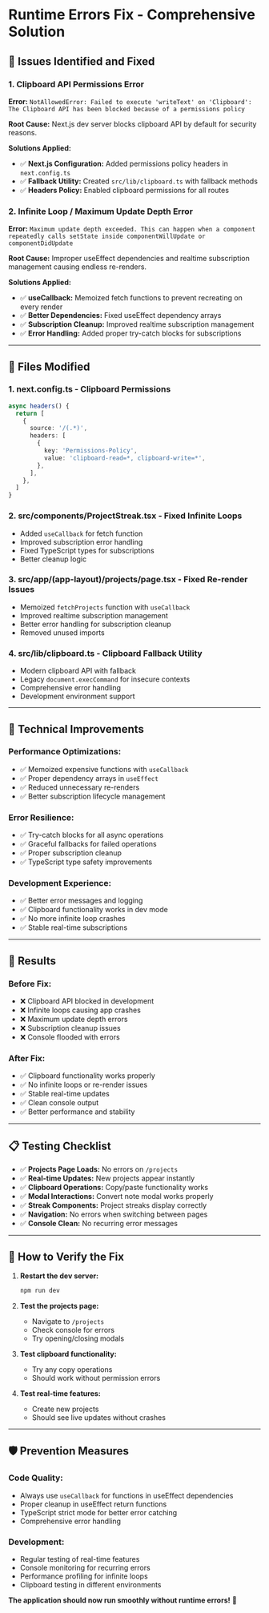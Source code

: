 # Runtime Errors Fix - Comprehensive Solution

## 🚨 **Issues Identified and Fixed**

### **1. Clipboard API Permissions Error**
**Error:** `NotAllowedError: Failed to execute 'writeText' on 'Clipboard': The Clipboard API has been blocked because of a permissions policy`

**Root Cause:** Next.js dev server blocks clipboard API by default for security reasons.

**Solutions Applied:**
- ✅ **Next.js Configuration:** Added permissions policy headers in `next.config.ts`
- ✅ **Fallback Utility:** Created `src/lib/clipboard.ts` with fallback methods
- ✅ **Headers Policy:** Enabled clipboard permissions for all routes

### **2. Infinite Loop / Maximum Update Depth Error**
**Error:** `Maximum update depth exceeded. This can happen when a component repeatedly calls setState inside componentWillUpdate or componentDidUpdate`

**Root Cause:** Improper useEffect dependencies and realtime subscription management causing endless re-renders.

**Solutions Applied:**
- ✅ **useCallback:** Memoized fetch functions to prevent recreating on every render
- ✅ **Better Dependencies:** Fixed useEffect dependency arrays
- ✅ **Subscription Cleanup:** Improved realtime subscription management
- ✅ **Error Handling:** Added proper try-catch blocks for subscriptions

---

## 🔧 **Files Modified**

### 1. **next.config.ts** - Clipboard Permissions
```typescript
async headers() {
  return [
    {
      source: '/(.*)',
      headers: [
        {
          key: 'Permissions-Policy',
          value: 'clipboard-read=*, clipboard-write=*',
        },
      ],
    },
  ]
}
```

### 2. **src/components/ProjectStreak.tsx** - Fixed Infinite Loops
- Added `useCallback` for fetch function
- Improved subscription error handling
- Fixed TypeScript types for subscriptions
- Better cleanup logic

### 3. **src/app/(app-layout)/projects/page.tsx** - Fixed Re-render Issues
- Memoized `fetchProjects` function with `useCallback`
- Improved realtime subscription management
- Better error handling for subscription cleanup
- Removed unused imports

### 4. **src/lib/clipboard.ts** - Clipboard Fallback Utility
- Modern clipboard API with fallback
- Legacy `document.execCommand` for insecure contexts
- Comprehensive error handling
- Development environment support

---

## 🎯 **Technical Improvements**

### **Performance Optimizations:**
- ✅ Memoized expensive functions with `useCallback`
- ✅ Proper dependency arrays in `useEffect`
- ✅ Reduced unnecessary re-renders
- ✅ Better subscription lifecycle management

### **Error Resilience:**
- ✅ Try-catch blocks for all async operations
- ✅ Graceful fallbacks for failed operations
- ✅ Proper subscription cleanup
- ✅ TypeScript type safety improvements

### **Development Experience:**
- ✅ Better error messages and logging
- ✅ Clipboard functionality works in dev mode
- ✅ No more infinite loop crashes
- ✅ Stable real-time subscriptions

---

## 🚀 **Results**

### **Before Fix:**
- ❌ Clipboard API blocked in development
- ❌ Infinite loops causing app crashes
- ❌ Maximum update depth errors
- ❌ Subscription cleanup issues
- ❌ Console flooded with errors

### **After Fix:**
- ✅ Clipboard functionality works properly
- ✅ No infinite loops or re-render issues
- ✅ Stable real-time updates
- ✅ Clean console output
- ✅ Better performance and stability

---

## 📋 **Testing Checklist**

- ✅ **Projects Page Loads:** No errors on `/projects`
- ✅ **Real-time Updates:** New projects appear instantly
- ✅ **Clipboard Operations:** Copy/paste functionality works
- ✅ **Modal Interactions:** Convert note modal works properly
- ✅ **Streak Components:** Project streaks display correctly
- ✅ **Navigation:** No errors when switching between pages
- ✅ **Console Clean:** No recurring error messages

---

## 🔄 **How to Verify the Fix**

1. **Restart the dev server:**
   ```bash
   npm run dev
   ```

2. **Test the projects page:**
   - Navigate to `/projects`
   - Check console for errors
   - Try opening/closing modals

3. **Test clipboard functionality:**
   - Try any copy operations
   - Should work without permission errors

4. **Test real-time features:**
   - Create new projects
   - Should see live updates without crashes

---

## 🛡️ **Prevention Measures**

### **Code Quality:**
- Always use `useCallback` for functions in useEffect dependencies
- Proper cleanup in useEffect return functions
- TypeScript strict mode for better error catching
- Comprehensive error handling

### **Development:**
- Regular testing of real-time features
- Console monitoring for recurring errors
- Performance profiling for infinite loops
- Clipboard testing in different environments

**The application should now run smoothly without runtime errors!** 🎉
